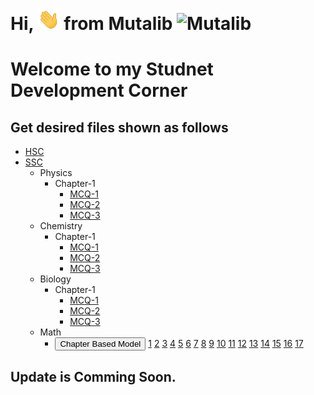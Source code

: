 
# Hi, <img src="Docs/hello.gif" width="35px" alt="Hi"> from Mutalib <img src="Docs/AbdulMutalib.jpeg" width="20px" alt="Mutalib">

# Welcome to my Studnet Development Corner
<!-- ![Github]("Docs/hello.gif")-->

## Get desired files shown as follows
- [HSC](HSC/) <br>
- [SSC](SSC/)
    - Physics
        - Chapter-1 
            - [MCQ-1](/SSC/Physics/Chapter1/MCQ-19.pdf)
            - [MCQ-2](/SSC/Physics/Chapter1/MCQ-20.pdf)
            - [MCQ-3](/SSC/Physics/Chapter1/MCQ-21.pdf)
    - Chemistry
        - Chapter-1 
            - [MCQ-1](/SSC/Chemistry/Chapter1/MCQ-19.pdf)
            - [MCQ-2](/SSC/Chemistry/Chapter1/MCQ-20.pdf)
            - [MCQ-3](/SSC/Chemistry/Chapter1/MCQ-21.pdf)
    - Biology
        - Chapter-1 
            - [MCQ-1](/SSC/Biology/Chapter1/MCQ-18.pdf)
            - [MCQ-2](/SSC/Biology/Chapter1/MCQ-19.pdf)
            - [MCQ-3](/SSC/Biology/Chapter1/MCQ-20.pdf)
    - Math 
        - <button> Chapter Based Model </button>
         [1](/SSC/MATH/Math-Model-PDF/mthq0121.pdf) [2](/SSC/MATH/Math-Model-PDF/mthq0221.pdf) [3](/SSC/MATH/Math-Model-PDF/mthq0321.pdf) [4](/SSC/MATH/Math-Model-PDF/mthq0421.pdf) [5](/SSC/MATH/Math-Model-PDF/mthq0521.pdf) [6](/SSC/MATH/Math-Model-PDF/mthq0621.pdf) [7](/SSC/MATH/Math-Model-PDF/mthq0721.pdf) [8](/SSC/MATH/Math-Model-PDF/mthq0821.pdf) [9](/SSC/MATH/Math-Model-PDF/mthq0921.pdf) [10](/SSC/MATH/Math-Model-PDF/mthq1021.pdf) [11](/SSC/MATH/Math-Model-PDF/mthq1121.pdf) [12](/SSC/MATH/Math-Model-PDF/mthq1221.pdf) [13](/SSC/MATH/Math-Model-PDF/mthq1321.pdf) [14](/SSC/MATH/Math-Model-PDF/mthq1421.pdf) [15](/SSC/MATH/Math-Model-PDF/mthq1521.pdf) [16](/SSC/MATH/Math-Model-PDF/mthq1621.pdf) [17](/SSC/MATH/Math-Model-PDF/mthq1721.pdf) 

## Update is Comming Soon. 
